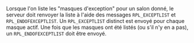 Lorsque l'on liste les "masques d'exception" pour un salon donné, le serveur
doit renvoyer la liste à l'aide des messages `RPL_EXCEPTLIST` et
`RPL_ENDOFEXCEPTLIST`. Un `RPL_EXCEPTLIST` distinct est envoyé pour chaque
masque actif. Une fois que les masques ont été listés (ou s'il n'y en a pas), un
`RPL_ENDOFEXCEPTLIST` doit être envoyé.
